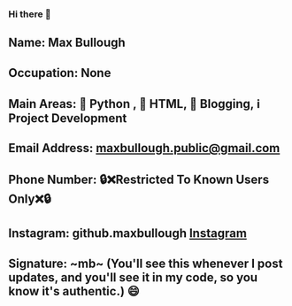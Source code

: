 ### Hi there 👋

## Name: Max Bullough
## Occupation: None
## Main Areas: :snake: Python , :page_facing_up: HTML, :pencil: Blogging, :information_source: Project Development
## Email Address: maxbullough.public@gmail.com
## Phone Number: :lock::x:Restricted To Known Users Only:x::lock:
## Instagram: github.maxbullough [Instagram](https://www.instagram.com)
## Signature: ~mb~ (You'll see this whenever I post updates, and you'll see it in my code, so you know it's authentic.) :smile:

